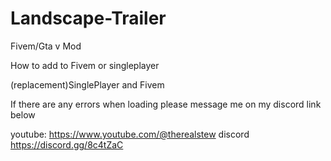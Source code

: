 # Landscape-Trailer
Fivem/Gta v Mod 

How to add to Fivem or singleplayer

(replacement)SinglePlayer and Fivem

If there are any errors when loading please message me on my discord link below

youtube: https://www.youtube.com/@therealstew discord https://discord.gg/8c4tZaC
